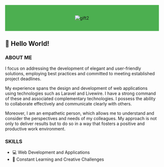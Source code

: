 <div style="background-color: #4CAF50; padding: 20px;">

  <div align="center">

![gift2](https://github.com/Drayer35/Drayer35/assets/85105872/31aec177-7cf9-40ba-a960-ed0521b8b392)


  </div>
</div>

## 👋 Hello World!

### ABOUT ME

I focus on addressing the development of elegant and user-friendly solutions, employing best practices and committed to meeting established project deadlines.

My experience spans the design and development of web applications using technologies such as Laravel and Livewire. I have a strong command of these and associated complementary technologies. I possess the ability to collaborate effectively and communicate clearly with others.

Moreover, I am an empathetic person, which allows me to understand and consider the perspectives and needs of my colleagues. My approach is not only to deliver results but to do so in a way that fosters a positive and productive work environment.

### SKILLS

- 💻 Web Development and Applications
- 🚀 Constant Learning and Creative Challenges

